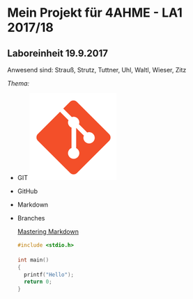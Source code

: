 # Mein Projekt für 4AHME - LA1 2017/18

## Laboreinheit 19.9.2017

Anwesend sind: 
Strauß, Strutz, Tuttner, Uhl, Waltl, Wieser, Zitz

*Thema:*
* GIT ![GitHub Logo](/logomark-orange@2x.png)
* GitHub
* Markdown
* Branches

  [Mastering Markdown](https://guides.github.com/features/mastering-markdown/)
  
  ~~~C
  #include <stdio.h>
  
  int main()
  {
    printf("Hello");
    return 0;
  }
